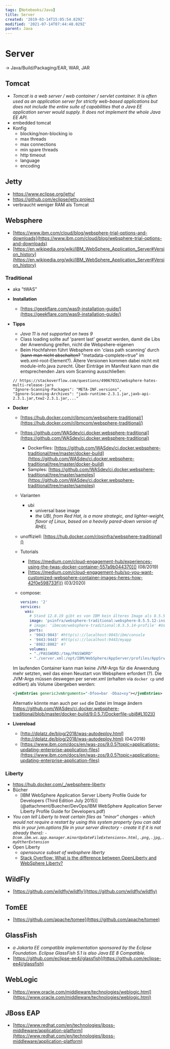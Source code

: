 ```yaml
---
tags: [Notebooks/Java]
title: Server
created: '2019-03-14T15:05:54.829Z'
modified: '2021-07-14T07:44:48.029Z'
parent: Java
---
```


# Server
→ Java/Build/Packaging/EAR, WAR, JAR

## Tomcat
  - *Tomcat is a web server / web container / servlet container. It is often used as an application server for strictly web-based applications but does not include the entire suite of capabilities that a Java EE application server would supply. It does not implement the whole Java EE API.*
  - embedded tomcat
  - Konfig
    - blocking/non-blocking io
    - max threads
    - max connections
    - min spare threads
    - http timeout
    - language
    - encoding


## Jetty
- https://www.eclipse.org/jetty/
- https://github.com/eclipse/jetty.project
- verbraucht weniger RAM als Tomcat


## Websphere
- [https://www.ibm.com/cloud/blog/websphere-trial-options-and-downloads](https://www.ibm.com/cloud/blog/websphere-trial-options-and-downloads)
- [https://en.wikipedia.org/wiki/IBM_WebSphere_Application_Server#Version_history](https://en.wikipedia.org/wiki/IBM_WebSphere_Application_Server#Version_history)

### Traditional
- aka "tWAS"
- **Installation**
  - [https://geekflare.com/was9-installation-guide/](https://geekflare.com/was9-installation-guide/)
- **Tipps**
  - *Java 11 is not supported on twas 9*
  - Class loading sollte auf 'parent last' gesetzt werden, damit die Libs der Anwendung greifen, nicht die Webpshere-eigenen
  - Beim Hochfahren führt Websphere ein 'class path scanning' durch (~~kann man nicht abschalten?~~ "metadata-complete=true" im web.xml-root-Element?). Ältere Versionen kommen dabei nicht mit module-info.java zurecht. Über Einträge im Manifest kann man die entsprechenden Jars vom Scanning ausschließen:
  ```
  // https://stackoverflow.com/questions/49067032/websphere-hates-multi-release-jars
  "Ignore-Scanning-Packages": "META-INF.versions",
  "Ignore-Scanning-Archives": "jaxb-runtime-2.3.1.jar,jaxb-api-2.3.1.jar,txw2-2.3.1.jar,..."
  ```
- **Docker**
  - [https://hub.docker.com/r/ibmcom/websphere-traditional/](https://hub.docker.com/r/ibmcom/websphere-traditional/)
  - [https://github.com/WASdev/ci.docker.websphere-traditional](https://github.com/WASdev/ci.docker.websphere-traditional)
    - Dockerfiles: [https://github.com/WASdev/ci.docker.websphere-traditional/tree/master/docker-build](https://github.com/WASdev/ci.docker.websphere-traditional/tree/master/docker-build)
    - Samples: [https://github.com/WASdev/ci.docker.websphere-traditional/tree/master/samples](https://github.com/WASdev/ci.docker.websphere-traditional/tree/master/samples)
  - Varianten
    - ubi
      - universal base image
      - *the UBI, from Red Hat, is a more strategic, and lighter-weight, flavor of Linux, based on a heavily pared-down version of RHEL*
  - unoffiziell: [https://hub.docker.com/r/psinfra/websphere-traditional]()
  - Tutorials
    - [https://medium.com/cloud-engagement-hub/experiences-using-the-twas-docker-container-557a9b044370]() (08/2019)
    - [https://medium.com/cloud-engagement-hub/so-you-want-customized-websphere-container-images-heres-how-42f0e598733f]() (03/2020)
  - compose:

    ```yml
    version: '2'
    services:
      was:
        # Stand 12.8.19 gibt es von IBM kein älteres Image als 8.5.5.14 mehr
        image: 'psinfra/websphere-traditional:websphere-8.5.5.12-insecure-profile' #User=wsadmin, kein PW
        # image: 'ibmcom/websphere-traditional:8.5.5.14-profile' #User=wsadmin
        ports:
        - '9043:9043' #http(s)://localhost:9043/ibm/console
        - '9443:9443' #http(s)://localhost:9443/myapp
        - '8082:8082' #?
        volumes:
        - "./PASSWORD:/tmp/PASSWORD"
        - "./server.xml:/opt/IBM/WebSphere/AppServer/profiles/AppSrv01/config/cells/DefaultCell01/nodes/DefaultNode01/servers/server1/server.xml" #siehe unten
    ```

  Im laufenden Container kann man keine JVM-Args für die Anwendung mehr setzten, weil das einen Neustart von Websphere erfordert (?).
  Die JVM-Args müssen deswegen per server.xml (erhalten via `docker cp` und editiert) als Volume übergeben werden:

  ```xml
  <jvmEntries genericJvmArguments="-Dfoo=bar -Dbaz=xy"></jvmEntries>
  ```

  Alternativ könnte man auch per `sed` die Datei im Image ändern
  [https://github.com/WASdev/ci.docker.websphere-traditional/blob/master/docker-build/9.0.5.7/Dockerfile-ubi8#L102]()
- **Livereload**
  - [http://dplatz.de/blog/2018/was-autodeploy.html](http://dplatz.de/blog/2018/was-autodeploy.html) (04/2018)
  - [https://www.ibm.com/docs/en/was-zos/9.0.5?topic=applications-updating-enterprise-application-files](https://www.ibm.com/docs/en/was-zos/9.0.5?topic=applications-updating-enterprise-application-files)


### Liberty
  - https://hub.docker.com/_/websphere-liberty
  - Bücher
    - [IBM WebSphere Application Server Liberty Profile Guide for Developers (Third Edition July 2015)](@attachment/Buecher/DevOps/IBM WebSphere Application Server Liberty Profile Guide for Developers.pdf)
  - *You can tell Liberty to treat certain files as "minor" changes - which would not require a restart by using this system property (you can add this in your jvm.options file in your server directory - create it if it is not already there): `-Dcom.ibm.ws.app.manager.minorUpdateFileExtensions=.html,.png,.jpg,.myOtherExtension`*
  - Open Liberty
    - *opensource subset of websphere liberty*
    - [Stack Overflow: What is the difference between OpenLiberty and WebSphere Liberty?](https://stackoverflow.com/a/46306037/7437541)


## WildFly
- [https://github.com/wildfly/wildfly](https://github.com/wildfly/wildfly)


## TomEE
- [https://github.com/apache/tomee](https://github.com/apache/tomee)


## GlassFish
- *a Jakarta EE compatible implementation sponsored by the Eclipse Foundation. Eclipse GlassFish 5.1 is also Java EE 8 Compatible.*
- [https://github.com/eclipse-ee4j/glassfish](https://github.com/eclipse-ee4j/glassfish)


## WebLogic
- [https://www.oracle.com/middleware/technologies/weblogic.html](https://www.oracle.com/middleware/technologies/weblogic.html)


## JBoss EAP
- [https://www.redhat.com/en/technologies/jboss-middleware/application-platform](https://www.redhat.com/en/technologies/jboss-middleware/application-platform)
